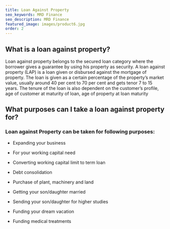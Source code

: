 ```yaml
---
title: Loan Against Property
seo_keywords: MRD Finance
seo_description: MRD Finance
featured_image: images/product6.jpg
order: 2
---
```


## What is a loan against property?

Loan against property belongs to the secured loan category where the borrower gives a guarantee by using his property as security.
A loan against property (LAP) is a loan given or disbursed against the mortgage of property. The loan is given as a certain percentage of the property’s market value, usually around 40 per cent to 70 per cent and gets tenor 7 to 15 years. The tenure of the loan is also dependent on the customer’s profile, age of customer at maturity of loan, age of property at loan maturity

## What purposes can I take a loan against property for?

### Loan against Property can be taken for following purposes:

* Expanding your business

* For your working capital need

* Converting working capital limit to term loan

* Debt consolidation

* Purchase of plant, machinery and land

* Getting your son/daughter married

* Sending your son/daughter for higher studies

* Funding your dream vacation

* Funding medical treatments
